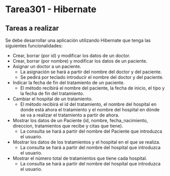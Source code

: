 # Tarea301 - Hibernate
## Tareas a realizar
Se debe desarrollar una aplicación utilizando Hibernate que tenga las siguientes funcionalidades:

+ Crear, borrar (por id) y modificar los datos de un doctor.
+ Crear, borrar (por nombre) y modificar los datos de un paciente.
+ Asignar un doctor a un paciente.
    - La asignación se hará a partir del nombre del doctor y del paciente.
    - Se pedirá por teclado introducir el nombre del doctor y del paciente.
+ Indicar la fecha de fin del tratamiento de un paciente.
    - El método recibirá el nombre del paciente, la fecha de inicio, el tipo y la fecha de fin del tratamiento.
+ Cambiar el hospital de un tratamiento.
    - El método recibirá el id del tratamiento, el nombre del hospital en donde está ahora el tratamiento y el nombre del hospital en dónde se va a realizar el tratamiento a partir de ahora.
+ Mostrar los datos de un Paciente (id, nombre, fecha_nacimiento, direccion, tratamientos que recibe y citas que tiene).
    - La consulta se hará a partir del nombre del Paciente que introduzca el usuario.
+ Mostrar los datos de los tratamientos y el hospital en el que se realiza.
    - La consulta se hará a partir del nombre del hospital que introduzca el usuario.
+ Mostrar el número total de tratamientos que tiene cada hospital.
    - La consulta se hará a partir del nombre del hospital que introduzca el usuario.
